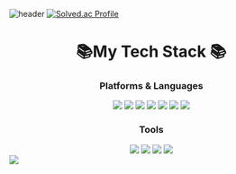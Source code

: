 ![header](https://capsule-render.vercel.app/api?type=waving&color=timeGradient&height=300&section=header&text=Greentea%20Github&fontSize=70)
[![Solved.ac Profile](http://mazassumnida.wtf/api/generate_badge?boj=kimgosung)](https://solved.ac/kimgosung)

<h1 align="center">📚My Tech Stack 📚</h1>
<p align="center">
	<h3 align="center">Platforms & Languages</h3>
		<div align="center">
	  		<img src="https://img.shields.io/badge/Python-3766AB?style=rounded-square&logo=Python&logoColor=white"/>
	  		<img src="https://img.shields.io/badge/React-194D33?style=rounded-square&logo=javascript&logoColor=white"/>
	    		<img src="https://img.shields.io/badge/Javascript-F7DF1E?style=rounded-square&logo=React&logoColor=white"/>
			<img src="https://img.shields.io/badge/HTML5-E34F26?style=rounded-square&logo=HTML5&logoColor=white" />
			<img src="https://img.shields.io/badge/CSS3-1572B6?style=rounded-square&logo=CSS3&logoColor=white" />
	  		<img src="https://img.shields.io/badge/Node.js-339933?style=rounded-square&logo=Node.js&logoColor=white"/>
			<img src="https://img.shields.io/badge/AWS-232F3E?style=rounded-square&logo=Amazon&logoColor=white"/>
		</div>
    	<h3 align="center">Tools</h3>
     		<div align="center">
     			<img src="https://img.shields.io/badge/Github-252525?style=rounded-square&logo=Github&logoColor=white"/>
       			<img src="https://img.shields.io/badge/Slack-36C5F0?style=rounded-square&logo=Slack&logoColor=white"/>
			<img src="https://img.shields.io/badge/Perforce-00AEEF?style=rounded-square&logo=Perforce&logoColor=white"/>
			<img src="https://img.shields.io/badge/Jira-0052CC?style=rounded-square&logo=Jira&logoColor=white"/>
	 	</div>
   		<div>
			<img src="https://github-readme-stats.vercel.app/api?username=kimgosung&show_icons=true">
    		</div>


</p>

